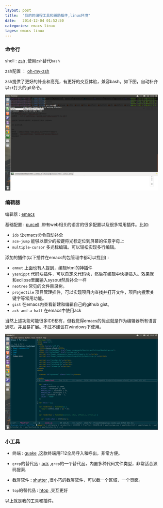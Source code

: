 ```yaml
---
layout: post
title:  "我的的编程工具和辅助插件,linux环境"
date:   2014-12-04 01:52:50
categories: emacs linux
tages: emacs linux
---
```


### 命令行
shell : [zsh](http://www.zsh.org/) ,使用`zsh`替代`bash`

zsh配置 ： [oh-my-zsh](https://github.com/robbyrussell/oh-my-zsh/)

zsh提供了更好的补全和高亮，有更好的交互体验，兼容bash。如下图，自动补齐以`st`打头的git命令。

![zsh][1]


### 编辑器
编辑器 : [emacs](http://gnu.april.org/software/emacs/)

基础配置 : [purcell](https://github.com/purcell/emacs.d) ,带有web相关的语言的很多配置以及很多常用插件。比如:

+ `ido` 让emacs命令自动补全
+ `ace-jump` 能够以很少的按键将光标定位到屏幕的任意字母上
+ `multiple-cursor` 多光标编辑。可以轻松实现多行编辑。

添加的插件(以下插件在emacs的包管理中都可以找到) :

+ `emmet` 上面也有人提到，编辑html的神插件
+ `yasnippt` 代码块插件，可以自定义代码块，然后在编辑中快捷插入。效果就和eclipse里面输入sysout然后补全一样
+ `neotree` 常见的文件目录树。
+ `projectile` 项目管理插件，可以实现项目内查找并打开文件，项目内搜索关键字等常用功能。
+ `gist` 在emacs内查看新建和编辑自己的github gist。
+ `ack-and-a-half` 在emacs中使用ack

当然上述功能可能很多IDE都有，但我觉得emacs的优点就是作为编辑器所有语言通吃，并且易扩展。不过不建议在windows下使用。

![emacs][2]


### 小工具
+ 终端 : [guake](https://github.com/Guake/guake/) ,这款终端用F12全局呼入和呼出，非常方便。

+ `grep`的替代品 : [ack](http://beyondgrep.com/) ,`grep`的一个替代品，内置多种代码文件类型，非常适合源码搜索.

+ 截屏软件 : [shutter](http://shutter-project.org/) ,很小巧的截屏软件，可以截一个区域，一个页面。

+ `top`的替代品 : [htop](http://hisham.hm/htop/) ,交互更好


以上就是我的工具和插件。

[1]: /images/zsh.png
[2]: /images/emacs.png

